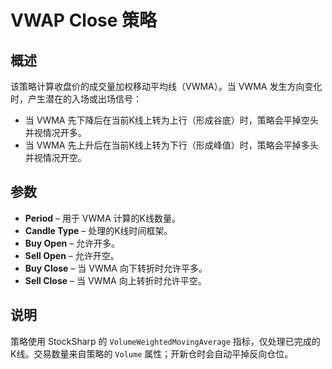 # VWAP Close 策略

## 概述
该策略计算收盘价的成交量加权移动平均线（VWMA）。当 VWMA 发生方向变化时，产生潜在的入场或出场信号：

- 当 VWMA 先下降后在当前K线上转为上行（形成谷底）时，策略会平掉空头并视情况开多。
- 当 VWMA 先上升后在当前K线上转为下行（形成峰值）时，策略会平掉多头并视情况开空。

## 参数
- **Period** – 用于 VWMA 计算的K线数量。
- **Candle Type** – 处理的K线时间框架。
- **Buy Open** – 允许开多。
- **Sell Open** – 允许开空。
- **Buy Close** – 当 VWMA 向下转折时允许平多。
- **Sell Close** – 当 VWMA 向上转折时允许平空。

## 说明
策略使用 StockSharp 的 `VolumeWeightedMovingAverage` 指标，仅处理已完成的K线。交易数量来自策略的 `Volume` 属性；开新仓时会自动平掉反向仓位。
